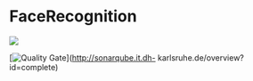 # FaceRecognition

![](https://travis-ci.org/sapacaFaceRecognition/FaceRecognition.svg?branch=master)

[![Quality Gate](http://sonarqube.it.dh-karlsruhe.de/api/badges/gate?key=complete)](http://sonarqube.it.dh-
karlsruhe.de/overview?id=complete)

